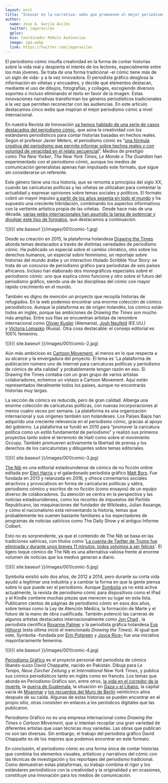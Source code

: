 ```yaml
---
layout: post
title: "Innovar en la narrativa: webs que promueven el mejor periodismo cómic"
author:
  name: Jose A. García Avilés
  twitter: jagaraviles
  gplus:  
  bio: Coordinador Módulo Audiencias
  image: jga.webp
  link: https://twitter.com/jagaraviles
---
```

El periodismo cómic insufla creatividad en la forma de contar historias sobre la vida real y despierta el interés de los lectores, especialmente entre los más jóvenes. Se trata de una forma tradicional -el cómic tiene más de un siglo de vida- y a la vez innovadora. El periodista gráfico desglosa la información en viñetas y encuadres, y decide qué elementos destacan, mediante el uso de dibujos, fotografías, y collages, escogiendo diversos soportes o incluso eliminando el texto en favor de la imagen. Estas innovaciones narrativas transforman los géneros periodísticos tradicionales a la vez que permiten reconectar con las audiencias. En este artículo destacamos cinco webs que inspiran el mejor periodismo cómic a nivel internacional.

En nuestra Revista de Innovación [ya hemos hablado de una serie de casos destacados del periodismo cómic](https://mip.umh.es/blog/2023/04/18/el-periodismo-comic-una-formula-creativa-para-contar-historias-3/), que aúna la creatividad con los estándares periodísticos para contar historias basadas en hechos reales. Según el profesor Javier Melero, el periodismo cómic es “[una fórmula creativa del periodismo que permite informar sobre hechos reales y con voluntad de veracidad en el relato secuencial](https://revistas.ucm.es/index.php/ESMP/article/view/41031/39278)”. Medios de prestigio como *The New Yorker*, *The New York Times*, *Le Monde o* *The Guardian* han experimentado con el periodismo cómic, aunque los medios de comunicación generalistas apenas han impulsado este formato, que sigue sin considerarse un referente.

Este género tiene una rica historia, que se remonta a principios del siglo XX, cuando las caricaturas políticas y las viñetas se utilizaban para comentar la actualidad y expresar opiniones sobre temas sociales y políticos. El formato cobró un mayor impulso [a partir de los años sesenta en todo el mundo](https://shorthand.com/the-craft/comics-journalism/index.html) y ha supuesto una creciente hibridación, combinando los aspectos informativos con la vertiente artística propia de las viñetas.  Desde hace más de una década, [varias webs internacionales han asumido la tarea de potenciar y divulgar este tipo de formatos](https://submarinechannel.com/top5/top-5-best-comics-journalism-websites/), que destacamos a continuación.

![]({{ site.baseurl }}/images/001/comic-1.jpg)

Desde su creación en 2015, la plataforma holandesa [Drawing the Times](http://drawingthetimes.com/) aborda temas destacados a través de distintas variedades de periodismo cómic. Ha publicado un especial sobre el cambio climático, otro sobre los derechos humanos, un especial sobre feminismo, un reportaje sobre historias del mundo árabe y un interactivo titulado Scribble Your Story: se trata de un concurso de periodismo gráfico para periodistas de seis países africanos. Incluso han elaborado dos monográficos especiales sobre el periodismo cómic: uno que explica cómo funciona y otro sobre el futuro del periodismo gráfico, siendo una de las disciplinas del cómic con mayor rápido crecimiento en el mundo. 

También es digno de mención un proyecto que recopila historias de refugiados. En la web podemos encontrar una enorme colección de cómics periodísticos. Aunque la plataforma es de origen holandés, los cómics están todos en inglés, porque las ambiciones de *Drawing the Times* son mucho más amplias. Entre sus filas se encuentran artistas de renombre internacional como [Olivier Kugler](http://drawingthetimes.com/authors/olivier-kugler/) (Alemania), [Josh Neufeld](http://drawingthetimes.com/authors/josh-neufeld/) (EE.UU.) y [Victoria Lomasko](http://drawingthetimes.com/authors/victoria-lomasko/) (Rusia). Otra cosa destacable: el consejo editorial es 100% femenino.

![]({{ site.baseurl }}/images/001/comic-2.jpg)

Aún más ambicioso es [Cartoon Movement](https://www.cartoonmovement.com/), al menos en lo que respecta a su alcance y la envergadura del proyecto. El lema es 'La plataforma de publicación número uno de Internet para caricaturas políticas y periodismo de cómics de alta calidad' y probablemente tengan razón en eso. Si Drawing the Times contaba con un gran grupo de varios artistas colaboradores, echemos un vistazo a Cartoon Movement. Aquí están representados literalmente todos los países, aunque no encontrarás historias muy largas.

La sección de cómics es reducida, pero de gran calidad. Alberga una enorme colección de caricaturas políticas, con nuevas incorporaciones al menos cuatro veces por semana. La plataforma es una organización internacional y sus orígenes también son holandeses. Los Países Bajos han adquirido una creciente relevancia en el periodismo cómic, gracias al apoyo del gobierno. La plataforma se fundó en 2010 para “promover la caricatura política como un estilo fundamental de periodismo” y realizó sus primeros proyectos tanto sobre el terremoto de Haití como sobre el movimiento Occupy. También promueven activamente la libertad de prensa y los derechos de los caricaturistas y dibujantes sobre temas editoriales.

![]({{ site.baseurl }}/images/001/comic-3.jpg)

[The Nib](https://thenib.com/) es una editorial estadounidense de cómics de no ficción online editada por [Eleri Harris](https://elerimai.com/) y el galardonado periodista gráfico [Matt Bors](http://www.gocomics.com/matt-bors). Fue fundada en 2013 y relanzada en 2016, y ofrece comentarios sociales atractivos y provocativos en forma de caricaturas políticas y sátira, periodismo cómico y escritos de no ficción (como ensayos) de un equipo diverso de colaboradores. Su atención se centra en la perspectiva y las noticias estadounidenses, como los recortes de impuestos del Partido Republicano, las maquinaciones del fundador de Wikileaks, Julian Assange, y cómo el nacionalismo está reinventando la historia, temas que probablemente les suenen bastante familiares a los espectadores de programas de noticias satíricos como The Daily Show y el antiguo Informe Colbert.

Esto no es sorprendente, ya que el contenido de The Nib se basa en las tradiciones satíricas, con títulos como '[La cuenta de Twitter de Trump fue eliminada y durante unos breves 11 minutos, todos volvimos a ser felices](https://thenib.com/trump-s-twitter-was-deleted-and-for-a-brief-11-minutes-we-were-all-happy-again)'. El ligero toque cómico de The Nib es una alternativa valiosa frente al enorme volumen de noticias que los medios generan a diario.

![]({{ site.baseurl }}/images/001/comic-5.jpg)

Symbolia existió solo dos años, de 2012 a 2014, pero durante su corta vida ayudó a legitimar una industria y a cambiar la forma en que la gente piensa sobre lo que puede ser el periodismo. Aunque [Symbolia](https://thenib.com/trump-s-twitter-was-deleted-and-for-a-brief-11-minutes-we-were-all-happy-again) ya no está activa actualmente, la revista de periodismo cómic para dispositivos como el iPad y el Kindle contiene muchas piezas que merecen su lugar en esta lista. Publicaron cientos de páginas de periodismo cómic en esos dos años, sobre temas como la Ley de Atención Médica, la formación de Marte y el futuro de la mano de obra cualificada. También potenció las carreras de algunos artistas destacados internacionalmente como [Jon Chad](https://jonchad.tumblr.com/) , la periodista científica [Roxanne Palmer](http://roxydrew.tumblr.com/) y la periodista gráfica holandesa [Eva Hilhorst](http://drawingthetimes.com/authors/eva-hilhorst/) (esta última inició el mencionado *Drawing the Times*). Al igual que este, Symbolia –fundada por [Erin Polgreen](https://erinpolgreen.com/) y [Joyce Rice–](http://teenyrobots.net/) fue una iniciativa mayoritariamente femenina.

![]({{ site.baseurl }}/images/001/comic-4.jpg)

[Periodismo Gráfico](http://www.graphicjournalism.com/) es el proyecto personal del periodista de cómics libanés-suizo David Chappatte, nacido en Pakistán. Dibuja para *Le Temps*, *Neue Zürcher Zeitung* y el *International New York Times*, y publica sus cómics periodísticos tanto en inglés como en francés. Los temas que aborda en Periodismo Gráfico son, entre otros, [la vida en el corredor de la muerte](http://www.graphicjournalism.com/death-row/), la [guerra de Guatemala](http://www.graphicjournalism.com/the-other-war-in-guatemala-city/), la situación en [Gaza y el Líbano](http://www.graphicjournalism.com/inside-gaza/), la capital vacía de [Myanmar](http://www.graphicjournalism.com/myanmar/) y [los recuerdos del Muro de Berlín](http://www.graphicjournalism.com/memories-of-the-wall/) veinticinco años después de su caída. Algunas de estas historias se pueden encontrar en el propio sitio, otras consisten en enlaces a los periódicos digitales que las publicaron.

Periodismo Gráfico no es una empresa internacional como *Drawing the Times* o *Cartoon Movement*, que sí intentan recopilar una gran variedad de diferentes artistas que usan técnicas muy variedas. Las obras que publican no son tan diversas. Sin embargo, el trabajo del periodista gráfico David Chappatte es de los mejores que podemos encontrar en este formato.

En conclusión, el periodismo cómic es una forma única de contar historias que combina los elementos visuales, artísticos y narrativos del cómic con las técnicas de investigación y los reportajes del periodismo tradicional. Como demuestran estas plataformas, su trabajo combina el rigor y los estándares periodísticos con la creatividad y la originalidad y en ocasiones, constituye una innovación para los medios de comunicación.